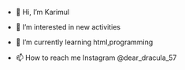 - 👋 Hi, I’m Karimul 
- 👀 I’m interested in new activities 
- 🌱 I’m currently learning html,programming 
  
- 📫 How to reach me Instagram @dear_dracula_57

<!---
Karimulislam5777/Karimulislam5777 is a ✨ special ✨ repository because its `README.md` (this file) appears on your GitHub profile.
You can click the Preview link to take a look at your changes.
--->
